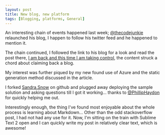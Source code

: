 ```yaml
---
layout: post
title: New blog, new platform
tags: [Blogging, platforms, General]
---
```


An interesting chain of events happened last week; [@thecodejunkie](http://twitter.com/thecodejunkie) relaunched his blog, I happen to follow his twitter feed and he happened to mention it.

The chain continued, I followed the link to his blog for a look and read the post there, [I am back and this time I am taking control](http://thecodejunkie.com/2013/09/10/i-am-back-and-this-time-i-am-taking-control/), the content struck a chord about claiming back a blog.

My interest was further piqued by my new found use of Azure and the static generation method discussed in the article.

I forked [Sandra.Snow](https://github.com/sandra/sandra.snow) on github and plugged away deploying the sample solution and asking questions till I got it working... thanks to [@PhillipHaydon](https://twitter.com/philliphaydon) for quickly helping me out.

Interestingly enough, the thing I've found most enjoyable about the whole process is learning about Markdown... Other than the odd stackoverflow post, I had not had any use for it. Now, I'm sitting on the train with Sublime Text 2 open and I can quickly write my post in relatively clear text, which is awesome!
